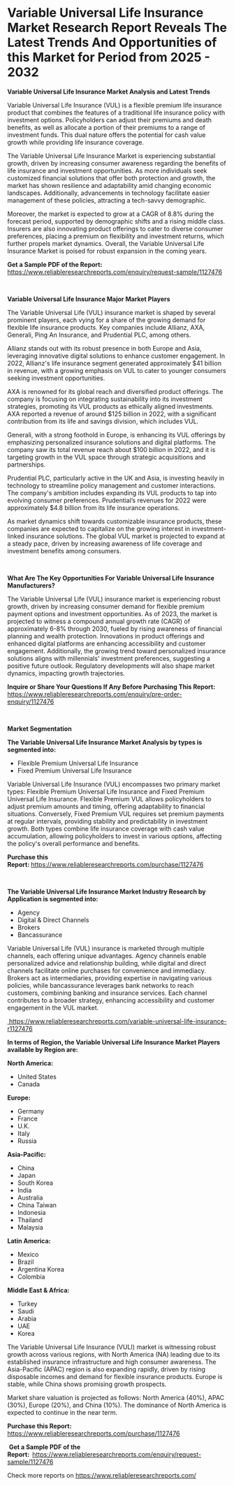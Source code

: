 <p><h1>Variable Universal Life Insurance Market Research Report Reveals The Latest Trends And Opportunities of this Market for Period from 2025 - 2032</h1></p><p><strong>Variable Universal Life Insurance Market Analysis and Latest Trends</strong></p>
<p><p>Variable Universal Life Insurance (VUL) is a flexible premium life insurance product that combines the features of a traditional life insurance policy with investment options. Policyholders can adjust their premiums and death benefits, as well as allocate a portion of their premiums to a range of investment funds. This dual nature offers the potential for cash value growth while providing life insurance coverage.</p><p>The Variable Universal Life Insurance Market is experiencing substantial growth, driven by increasing consumer awareness regarding the benefits of life insurance and investment opportunities. As more individuals seek customized financial solutions that offer both protection and growth, the market has shown resilience and adaptability amid changing economic landscapes. Additionally, advancements in technology facilitate easier management of these policies, attracting a tech-savvy demographic.</p><p>Moreover, the market is expected to grow at a CAGR of 8.8% during the forecast period, supported by demographic shifts and a rising middle class. Insurers are also innovating product offerings to cater to diverse consumer preferences, placing a premium on flexibility and investment returns, which further propels market dynamics. Overall, the Variable Universal Life Insurance Market is poised for robust expansion in the coming years.</p></p>
<p><strong>Get a Sample PDF of the Report:&nbsp;</strong> <a href="https://www.reliableresearchreports.com/enquiry/request-sample/1127476?utm_campaign=2957&utm_medium=2&utm_source=Github&utm_content=ia&utm_term=06032025&utm_id=variable-universal-life-insurance">https://www.reliableresearchreports.com/enquiry/request-sample/1127476</a></p>
<p>&nbsp;</p>
<p><strong>Variable Universal Life Insurance Major Market Players</strong></p>
<p><p>The Variable Universal Life (VUL) insurance market is shaped by several prominent players, each vying for a share of the growing demand for flexible life insurance products. Key companies include Allianz, AXA, Generali, Ping An Insurance, and Prudential PLC, among others.</p><p>Allianz stands out with its robust presence in both Europe and Asia, leveraging innovative digital solutions to enhance customer engagement. In 2022, Allianz's life insurance segment generated approximately $41 billion in revenue, with a growing emphasis on VUL to cater to younger consumers seeking investment opportunities.</p><p>AXA is renowned for its global reach and diversified product offerings. The company is focusing on integrating sustainability into its investment strategies, promoting its VUL products as ethically aligned investments. AXA reported a revenue of around $125 billion in 2022, with a significant contribution from its life and savings division, which includes VUL.</p><p>Generali, with a strong foothold in Europe, is enhancing its VUL offerings by emphasizing personalized insurance solutions and digital platforms. The company saw its total revenue reach about $100 billion in 2022, and it is targeting growth in the VUL space through strategic acquisitions and partnerships.</p><p>Prudential PLC, particularly active in the UK and Asia, is investing heavily in technology to streamline policy management and customer interactions. The company's ambition includes expanding its VUL products to tap into evolving consumer preferences. Prudential’s revenues for 2022 were approximately $4.8 billion from its life insurance operations.</p><p>As market dynamics shift towards customizable insurance products, these companies are expected to capitalize on the growing interest in investment-linked insurance solutions. The global VUL market is projected to expand at a steady pace, driven by increasing awareness of life coverage and investment benefits among consumers.</p></p>
<p>&nbsp;</p>
<p><strong>What Are The Key Opportunities For Variable Universal Life Insurance Manufacturers?</strong></p>
<p><p>The Variable Universal Life (VUL) insurance market is experiencing robust growth, driven by increasing consumer demand for flexible premium payment options and investment opportunities. As of 2023, the market is projected to witness a compound annual growth rate (CAGR) of approximately 6-8% through 2030, fueled by rising awareness of financial planning and wealth protection. Innovations in product offerings and enhanced digital platforms are enhancing accessibility and customer engagement. Additionally, the growing trend toward personalized insurance solutions aligns with millennials' investment preferences, suggesting a positive future outlook. Regulatory developments will also shape market dynamics, impacting growth trajectories.</p></p>
<p><strong>Inquire or Share Your Questions If Any Before Purchasing This Report:</strong> <a href="https://www.reliableresearchreports.com/enquiry/pre-order-enquiry/1127476?utm_campaign=2957&utm_medium=2&utm_source=Github&utm_content=ia&utm_term=06032025&utm_id=variable-universal-life-insurance">https://www.reliableresearchreports.com/enquiry/pre-order-enquiry/1127476</a></p>
<p>&nbsp;</p>
<p><strong>Market Segmentation</strong></p>
<p><strong>The Variable Universal Life Insurance Market Analysis by types is segmented into:</strong></p>
<p><ul><li>Flexible Premium Universal Life Insurance</li><li>Fixed Premium Universal Life Insurance</li></ul></p>
<p><p>Variable Universal Life Insurance (VUL) encompasses two primary market types: Flexible Premium Universal Life Insurance and Fixed Premium Universal Life Insurance. Flexible Premium VUL allows policyholders to adjust premium amounts and timing, offering adaptability to financial situations. Conversely, Fixed Premium VUL requires set premium payments at regular intervals, providing stability and predictability in investment growth. Both types combine life insurance coverage with cash value accumulation, allowing policyholders to invest in various options, affecting the policy's overall performance and benefits.</p></p>
<p><strong>Purchase this Report:&nbsp;</strong><a href="https://www.reliableresearchreports.com/purchase/1127476?utm_campaign=2957&utm_medium=2&utm_source=Github&utm_content=ia&utm_term=06032025&utm_id=variable-universal-life-insurance">https://www.reliableresearchreports.com/purchase/1127476</a></p>
<p>&nbsp;</p>
<p><strong>The Variable Universal Life Insurance Market Industry Research by Application is segmented into:</strong></p>
<p><ul><li>Agency</li><li>Digital & Direct Channels</li><li>Brokers</li><li>Bancassurance</li></ul></p>
<p><p>Variable Universal Life (VUL) insurance is marketed through multiple channels, each offering unique advantages. Agency channels enable personalized advice and relationship building, while digital and direct channels facilitate online purchases for convenience and immediacy. Brokers act as intermediaries, providing expertise in navigating various policies, while bancassurance leverages bank networks to reach customers, combining banking and insurance services. Each channel contributes to a broader strategy, enhancing accessibility and customer engagement in the VUL market.</p></p>
<p><a href="https://www.reliableresearchreports.com/variable-universal-life-insurance-r1127476?utm_campaign=2957&utm_medium=2&utm_source=Github&utm_content=ia&utm_term=06032025&utm_id=variable-universal-life-insurance">&nbsp;https://www.reliableresearchreports.com/variable-universal-life-insurance-r1127476</a></p>
<p><strong>In terms of Region, the Variable Universal Life Insurance Market Players available by Region are:</strong></p>
<p>
    <p> <strong> North America: </strong>
        <ul>
            <li>United States</li>
            <li>Canada</li>
        </ul>
        </p> 
    <p> <strong> Europe: </strong>
        <ul>
            <li>Germany</li>
            <li>France</li>
            <li>U.K.</li>
            <li>Italy</li>
            <li>Russia</li>
        </ul>
        </p> 
    <p> <strong> Asia-Pacific: </strong>
        <ul>
            <li>China</li>
            <li>Japan</li>
            <li>South Korea</li>
            <li>India</li>
            <li>Australia</li>
            <li>China Taiwan</li>
            <li>Indonesia</li>
            <li>Thailand</li>
            <li>Malaysia</li>
        </ul>
        </p> 
    <p> <strong> Latin America: </strong>
        <ul>
            <li>Mexico</li>
            <li>Brazil</li>
            <li>Argentina Korea</li>
            <li>Colombia</li>
        </ul>
        </p> 
    <p> <strong> Middle East & Africa: </strong>
        <ul>
            <li>Turkey</li>
            <li>Saudi</li>
            <li>Arabia</li>
            <li>UAE</li>
            <li>Korea</li>
        </ul>
    </p>
    </p>
<p><p>The Variable Universal Life Insurance (VULI) market is witnessing robust growth across various regions, with North America (NA) leading due to its established insurance infrastructure and high consumer awareness. The Asia-Pacific (APAC) region is also expanding rapidly, driven by rising disposable incomes and demand for flexible insurance products. Europe is stable, while China shows promising growth prospects. </p><p>Market share valuation is projected as follows: North America (40%), APAC (30%), Europe (20%), and China (10%). The dominance of North America is expected to continue in the near term.</p></p>
<p><strong>Purchase this Report: </strong><a href="https://www.reliableresearchreports.com/purchase/1127476?utm_campaign=2957&utm_medium=2&utm_source=Github&utm_content=ia&utm_term=06032025&utm_id=variable-universal-life-insurance">https://www.reliableresearchreports.com/purchase/1127476</a></p>
<p>&nbsp;<strong>Get a Sample PDF of the Report:&nbsp;&nbsp;</strong><a href="https://www.reliableresearchreports.com/enquiry/request-sample/1127476?utm_campaign=2957&utm_medium=2&utm_source=Github&utm_content=ia&utm_term=06032025&utm_id=variable-universal-life-insurance">https://www.reliableresearchreports.com/enquiry/request-sample/1127476</a></p>
<p><strong></strong></p>
<p>Check more reports on <a href="https://www.reliableresearchreports.com/?utm_campaign=2957&utm_medium=2&utm_source=Github&utm_content=ia&utm_term=06032025&utm_id=variable-universal-life-insurance">https://www.reliableresearchreports.com/</a></p>